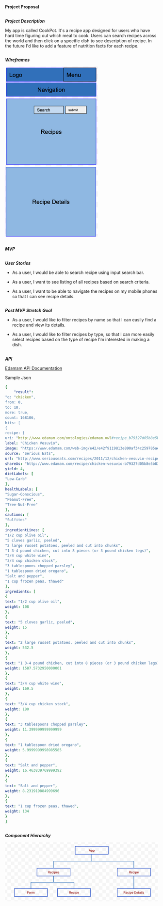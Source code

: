 #
**Project Proposal**

##
**_Project Description_**

My app is called CookPot. It's a recipe app designed for users who have hard time figuring out which meal to cook. Users can search recipes across the world and then click on a specific dish to see description of recipe. In the future I'd like to add a feature of nutrition facts for each recipe.

##
**_Wireframes_**

![](Images/Snip20200427_7.png)

##
**_MVP_**

##
**_User Stories_**

* As a user, I would be able to search recipe using input search bar.

* As a user, I want to see listing of all recipes based on search criteria.

* As a user, I want to be able to navigate the recipes on my mobile phones so that I can see recipe details.

##
**_Post MVP Stretch Goal_**

* As a user, I would like to filter recipes by name so that I can easily find a recipe and view its details.

* As a user, I would like to filter recipes by type, so that I can more easily select recipes based on the type of recipe I'm interested in making a dish.

##
**_API_**

[Edamam API Documentation](https://developer.edamam.com/edamam-docs-nutrition-api)

Sample Json

```yaml
{
    "result":
"q: "chicken",
from: 0,
to: 10,
more: true,
count: 168106,
hits: [
{
recipe: {
uri: "http://www.edamam.com/ontologies/edamam.owl#recipe_b79327d05b8e5b838ad6cfd9576b30b6",
label: "Chicken Vesuvio",
image: "https://www.edamam.com/web-img/e42/e42f9119813e890af34c259785ae1cfb.jpg",
source: "Serious Eats",
url: "http://www.seriouseats.com/recipes/2011/12/chicken-vesuvio-recipe.html",
shareAs: "http://www.edamam.com/recipe/chicken-vesuvio-b79327d05b8e5b838ad6cfd9576b30b6/chicken",
yield: 4,
dietLabels: [
"Low-Carb"
],
healthLabels: [
"Sugar-Conscious",
"Peanut-Free",
"Tree-Nut-Free"
],
cautions: [
"Sulfites"
],
ingredientLines: [
"1/2 cup olive oil",
"5 cloves garlic, peeled",
"2 large russet potatoes, peeled and cut into chunks",
"1 3-4 pound chicken, cut into 8 pieces (or 3 pound chicken legs)",
"3/4 cup white wine",
"3/4 cup chicken stock",
"3 tablespoons chopped parsley",
"1 tablespoon dried oregano",
"Salt and pepper",
"1 cup frozen peas, thawed"
],
ingredients: [
{
text: "1/2 cup olive oil",
weight: 108
},
{
text: "5 cloves garlic, peeled",
weight: 15
},
{
text: "2 large russet potatoes, peeled and cut into chunks",
weight: 532.5
},
{
text: "1 3-4 pound chicken, cut into 8 pieces (or 3 pound chicken legs)",
weight: 1587.5732950000001
},
{
text: "3/4 cup white wine",
weight: 169.5
},
{
text: "3/4 cup chicken stock",
weight: 180
},
{
text: "3 tablespoons chopped parsley",
weight: 11.399999999999999
},
{
text: "1 tablespoon dried oregano",
weight: 5.9999999998985585
},
{
text: "Salt and pepper",
weight: 16.463839769999392
},
{
text: "Salt and pepper",
weight: 8.231919884999696
},
{
text: "1 cup frozen peas, thawed",
weight: 134
}
]
```


##
**_Component Hierarchy_**

![](Images/Snip20200427_6.png)